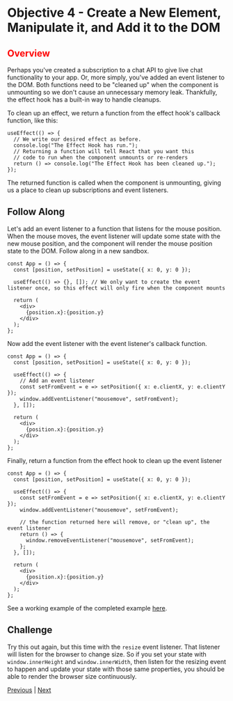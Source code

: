 # Objective 4 - Create a New Element, Manipulate it, and Add it to the DOM

## <span style="color:red">Overview</span>

Perhaps you've created a subscription to a chat API to give live chat functionality to your app. Or, more simply, you've added an event listener to the DOM. Both functions need to be "cleaned up" when the component is unmounting so we don't cause an unnecessary memory leak. Thankfully, the effect hook has a built-in way to handle cleanups.

To clean up an effect, we return a function from the effect hook's callback function, like this:

```
useEffect(() => {
  // We write our desired effect as before.
  console.log("The Effect Hook has run.");
  // Returning a function will tell React that you want this
  // code to run when the component unmounts or re-renders
  return () => console.log("The Effect Hook has been cleaned up.");
});
```

The returned function is called when the component is unmounting, giving us a place to clean up subscriptions and event listeners.

## Follow Along

Let's add an event listener to a function that listens for the mouse position. When the mouse moves, the event listener will update some state with the new mouse position, and the component will render the mouse position state to the DOM. Follow along in a new sandbox.

```
const App = () => {
  const [position, setPosition] = useState({ x: 0, y: 0 });

  useEffect(() => {}, []); // We only want to create the event listener once, so this effect will only fire when the component mounts

  return (
    <div>
      {position.x}:{position.y}
    </div>
  );
};
```

Now add the event listener with the event listener's callback function.

```
const App = () => {
  const [position, setPosition] = useState({ x: 0, y: 0 });

  useEffect(() => {
    // Add an event listener
    const setFromEvent = e => setPosition({ x: e.clientX, y: e.clientY });
    window.addEventListener("mousemove", setFromEvent);
  }, []);

  return (
    <div>
      {position.x}:{position.y}
    </div>
  );
};
```

Finally, return a function from the effect hook to clean up the event listener

```
const App = () => {
  const [position, setPosition] = useState({ x: 0, y: 0 });

  useEffect(() => {
    const setFromEvent = e => setPosition({ x: e.clientX, y: e.clientY });
    window.addEventListener("mousemove", setFromEvent);

    // the function returned here will remove, or "clean up", the event listener
    return () => {
      window.removeEventListener("mousemove", setFromEvent);
    };
  }, []);

  return (
    <div>
      {position.x}:{position.y}
    </div>
  );
};
```

See a working example of the completed example [here](https://codesandbox.io/s/long-hill-fg79j).

## Challenge

Try this out again, but this time with the `resize` event listener. That listener will listen for the browser to change size. So if you set your state with `window.innerHeight` and `window.innerWidth`, then listen for the resizing event to happen and update your state with those same properties, you should be able to render the browser size continuously.





[Previous](./Object_3.md) | [Next](./Understanding.md)


